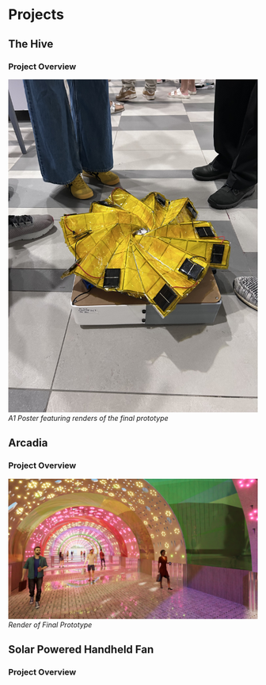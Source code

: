 # Projects
## The Hive
### Project Overview
![A1 Poster](images/3DPrototypeImage1.jpg)
*A1 Poster featuring renders of the final prototype*
## Arcadia
### Project Overview
![Arcadia Render 1](images/ArcadiaRender1.PNG)
*Render of Final Prototype*

## Solar Powered Handheld Fan
### Project Overview
